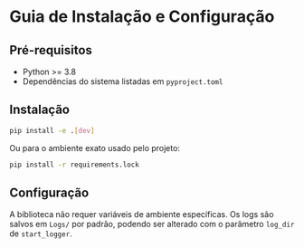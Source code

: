 # Guia de Instalação e Configuração

## Pré-requisitos
- Python >= 3.8
- Dependências do sistema listadas em `pyproject.toml`

## Instalação
```bash
pip install -e .[dev]
```

Ou para o ambiente exato usado pelo projeto:
```bash
pip install -r requirements.lock
```

## Configuração
A biblioteca não requer variáveis de ambiente específicas. Os logs são
salvos em `Logs/` por padrão, podendo ser alterado com o parâmetro
`log_dir` de `start_logger`.
